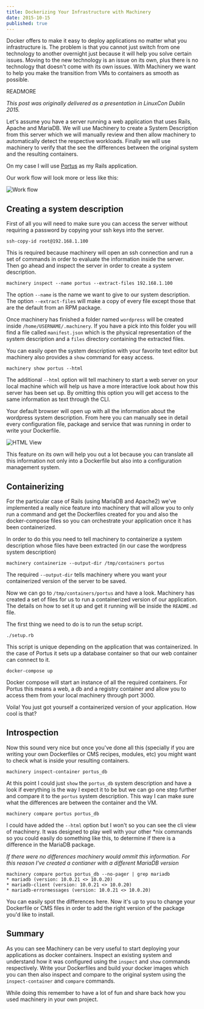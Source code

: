 ```yaml
---
title: Dockerizing Your Infrastructure with Machinery
date: 2015-10-15
published: true
---
```


Docker offers to make it easy to deploy applications no matter what you
infrastructure is. The problem is that you cannot just switch from one
technology to another overnight just because it will help you solve certain
issues. Moving to the new technology is an issue on its own, plus there is no
technology that doesn't come with its own issues. With Machinery we want to help
you make the transition from VMs to containers as smooth as possible.

READMORE

_This post was originally delivered as a presentation in LinuxCon Dublin 2015._

Let's assume you have a server running a web application that uses Rails, Apache
and MariaDB. We will use Machinery to create a System Description from this
server which we will manually review and then allow machinery to automatically
detect the respective workloads. Finally we will use machinery to verify that
the see the differences between the original system and the resulting
containers.

On my case I will use [Portus](http://suse.github.io/Portus/) as my Rails
application.

Our work flow will look more or less like this:

![Work flow](dockerizing-your-infrastructure-with-machinery/workflow.png)

## Creating a system description

First of all you will need to make sure you can access the server without
requiring a password by copying your ssh keys into the server.

```
ssh-copy-id root@192.168.1.100
```

This is required because machinery will open an ssh connection and run a set of
commands in order to evaluate the information inside the server. Then go ahead
and inspect the server in order to create a system description.

```shell
machinery inspect --name portus --extract-files 192.168.1.100
```

The option `--name` is the name we want to give to our system description. The
option `--extract-files` will make a copy of every file except those that are
the default from an RPM package.

Once machinery has finished a folder named `wordpress` will be created inside
`/home/USERNAME/.machinery`. If you have a pick into this folder you will find
a file called `manifest.json` which is the physical representation of the system
description and a `files` directory containing the extracted files.

You can easily open the system description with your favorite text editor but
machinery also provides a `show` command for easy access.

```shell
machinery show portus --html
```

The additional `--html` option will tell machinery to start a web server on your
local machine which will help us have a more interactive look about how this
server has been set up. By omitting this option you will get access to the same
information as text through the CLI.

Your default browser will open up with all the information about the wordpress
system description. From here you can manually see in detail every configuration
file, package and service that was running in order to write your Dockerfile.


![HTML View](dockerizing-your-infrastructure-with-machinery/html-view.png)

This feature on its own will help you out a lot because you can translate all
this information not only into a Dockerfile but also into a configuration
management system.

## Containerizing

For the particular case of Rails (using MariaDB and Apache2) we've implemented
a really nice feature into machinery that will allow you to only run a command
and get the Dockerfiles created for you and also the docker-compose files so you
can orchestrate your application once it has been containerized.

In order to do this you need to tell machinery to containerize a system
description whose files have been extracted (in our case the wordpress system
description)

```shell
machinery containerize --output-dir /tmp/containers portus
```

The required `--output-dir` tells machinery where you want your containerized
version of the server to be saved.

Now we can go to `/tmp/containers/portus` and have a look. Machinery has
created a set of files for us to run a containerized version of our application.
The details on how to set it up and get it running will be inside the
`README.md` file.

The first thing we need to do is to run the setup script.

```shell
./setup.rb
```

This script is unique depending on the application that was containerized. In
the case of Portus it sets up a database container so that our web container can
connect to it.

```shell
docker-compose up
```

Docker compose will start an instance of all the required containers. For Portus
this means a web, a db and a registry container and allow you to access them
from your local machinery through port 3000.

Voila! You just got yourself a containerized version of your application. How
cool is that?

## Introspection

Now this sound very nice but once you've done all this (specially if you are
writing your own Dockerfiles or CMS recipes, modules, etc) you might want to
check what is inside your resulting containers.

```shell
machinery inspect-container portus_db
```

At this point I could just `show` the `portus_db` system description and have
a look if everything is the way I expect it to be but we can go one step further
and compare it to the `portus` system description. This way I can make sure
what the differences are between the container and the VM.

```shell
machinery compare portus portus_db
```

I could have added the `--html` option but I won't so you can see the cli
view of machinery. It was designed to play well with your other \*nix commands
so you could easily do something like this, to determine if there is
a difference in the MariaDB package.

_If there were no differences machinery would ommit this information. For this
reason I've created a contianer with a different MariaDB version_

```shell
machinery compare portus portus_db --no-pager | grep mariadb
* mariadb (version: 10.0.21 <> 10.0.20)
* mariadb-client (version: 10.0.21 <> 10.0.20)
* mariadb-errormessages (version: 10.0.21 <> 10.0.20)
```

You can easily spot the differences here. Now it's up to you to change your
Dockerfile or CMS files in order to add the right version of the package you'd
like to install.

## Summary

As you can see Machinery can be very useful to start deploying your applications
as docker containers. Inspect an existing system and understand how it was
configured using the `inspect` and `show` commands respectively. Write your
Dockerfiles and build your docker images which you can then also inspect and
compare to the original system using the `inspect-container` and `compare`
commands.

While doing this remember to have a lot of fun and share back how you used
machinery in your own project.
